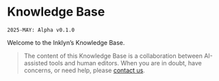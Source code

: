 # Knowledge Base

`2025-MAY: Alpha v0.1.0`

Welcome to the Inklyn’s Knowledge Base.

> The content of this Knowledge Base is a collaboration between AI-assisted tools and human editors. When you are in doubt, have concerns, or need help, please [contact us](https://inklyn.com/contact/).